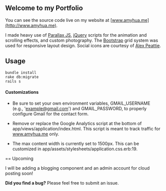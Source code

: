 ## Welcome to my Portfolio

You can see the source code live on my website at [www.amyhua.me](http://www.amyhua.me).

I made heavy use of [Parallax JS](https://github.com/wagerfield/parallax), [jQuery](http://jquery.com) scripts for the animation and scrolling effects, and custom photography. The [Bootstrap](http://getbootstrap.com) grid system was used for responsive layout design. Social icons are courtesy of [Alex Peattie](http://www.alexpeattie.com/projects/justvector_icons/).


## Usage

    bundle install
    rake db:migrate
    rails s

#### Customizations

   * Be sure to set your own environment variables, GMAIL_USERNAME (e.g., 'example@gmail.com') and GMAIL_PASSWORD, to properly configure Gmail for the contact form.

   * Remove or replace the Google Analytics script at the bottom of app/views/application/index.html. This script is meant to track traffic for www.amyhua.me only.

   * The max content width is currently set to 1500px. This can be customized in app/assets/stylesheets/application.css.erb:19.

== Upcoming

I will be adding a blogging component and an admin account for cloud posting soon!

**Did you find a bug?** Please feel free to submit an issue.



